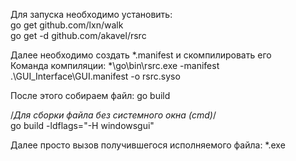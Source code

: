 Для запуска необходимо установить:   
go get github.com/lxn/walk  
go get -d  github.com/akavel/rsrc

Далее необходимо создать *.manifest и скомпилировать его  
Команда компиляции:
*\go\bin\rsrc.exe -manifest .\GUI_Interface\GUI.manifest -o rsrc.syso

После этого собираем файл:
go build

/*Для сборки файла без системного окна (cmd)*/  
go build -ldflags="-H windowsgui"

Далее просто вызов получившегося исполняемого файла: *.exe

